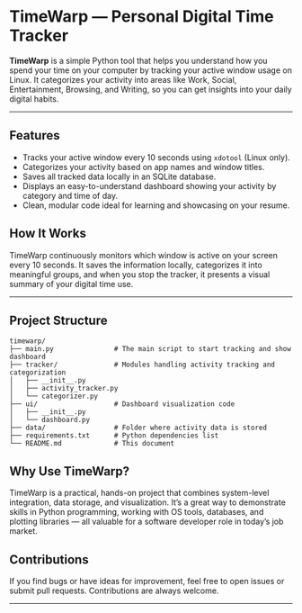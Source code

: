# TimeWarp — Personal Digital Time Tracker

**TimeWarp** is a simple Python tool that helps you understand how you spend your time on your computer by tracking your active window usage on Linux. It categorizes your activity into areas like Work, Social, Entertainment, Browsing, and Writing, so you can get insights into your daily digital habits.

---

## Features
* Tracks your active window every 10 seconds using `xdotool` (Linux only).
* Categorizes your activity based on app names and window titles.
* Saves all tracked data locally in an SQLite database.
* Displays an easy-to-understand dashboard showing your activity by category and time of day.
* Clean, modular code ideal for learning and showcasing on your resume.


## How It Works

TimeWarp continuously monitors which window is active on your screen every 10 seconds. It saves the information locally, categorizes it into meaningful groups, and when you stop the tracker, it presents a visual summary of your digital time use.

---

## Project Structure

```
timewarp/
├── main.py               # The main script to start tracking and show dashboard
├── tracker/              # Modules handling activity tracking and categorization
│   ├── __init__.py
│   ├── activity_tracker.py
│   └── categorizer.py
├── ui/                   # Dashboard visualization code
│   ├── __init__.py
│   └── dashboard.py
├── data/                 # Folder where activity data is stored
├── requirements.txt      # Python dependencies list
└── README.md             # This document
```


## Why Use TimeWarp?

TimeWarp is a practical, hands-on project that combines system-level integration, data storage, and visualization. It’s a great way to demonstrate skills in Python programming, working with OS tools, databases, and plotting libraries — all valuable for a software developer role in today’s job market.

## Contributions

If you find bugs or have ideas for improvement, feel free to open issues or submit pull requests. Contributions are always welcome.

---
